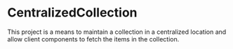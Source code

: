 # CentralizedCollection
This project is a means to maintain a collection in a centralized location 
and allow client components to fetch the items in the collection.  
